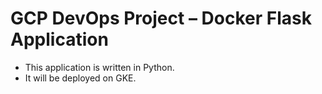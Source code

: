 # GCP DevOps Project – Docker Flask Application

- This application is written in Python.
- It will be deployed on GKE.
